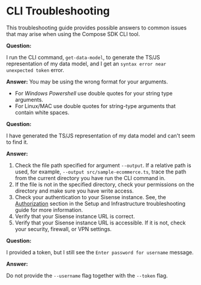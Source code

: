 # CLI Troubleshooting

This troubleshooting guide provides possible answers to common issues that may arise when using the Compose SDK CLI tool.

**Question:**

I run the CLI command, `get-data-model`, to generate the TS/JS representation of my data model, and I get an `syntax error near unexpected token` error.

**Answer:**
You may be using the wrong format for your arguments.

* For *Windows Powershell* use double quotes for your string type arguments.
* For Linux/MAC use double quotes for string-type arguments that contain white spaces.

**Question:**

I have generated the TS/JS representation of my data model and can't seem to find it.

**Answer:**

1. Check the file path specified for argument `--output`. If a relative path is used, for example, `--output src/sample-ecommerce.ts`, trace the path from the current directory you have run the CLI command in.
2. If the file is not in the specified directory, check your permissions on the directory and make sure you have write access.
3. Check your authentication to your Sisense instance. See, the [Authorization](setup-infrastructure-troubleshooting.md#authorization) section in the Setup and Infrastructure troubleshooting guide for more information.
4. Verify that your Sisense instance URL is correct.
5. Verify that your Sisense instance URL is accessible. If it is not, check your security, firewall, or VPN settings.

**Question:**

I provided a token, but I still see the `Enter password for username` message.

**Answer:**

Do not provide the `--username` flag together with the `--token` flag.
